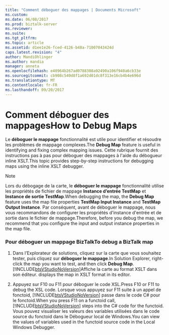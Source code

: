 ```yaml
---
title: "Comment déboguer des mappages | Documents Microsoft"
ms.custom: 
ms.date: 06/08/2017
ms.prod: biztalk-server
ms.reviewer: 
ms.suite: 
ms.tgt_pltfrm: 
ms.topic: article
ms.assetid: d1ee1e26-fced-4126-b48a-71007043424d
caps.latest.revision: "4"
author: MandiOhlinger
ms.author: mandia
manager: anneta
ms.openlocfilehash: e40964b267ad0788308a92490a106f940a6cb33e
ms.sourcegitcommit: cb908c540d8f1a692d01dc8f313e16cb4b4e696d
ms.translationtype: MT
ms.contentlocale: fr-FR
ms.lasthandoff: 09/20/2017
---
```

# <a name="how-to-debug-maps"></a><span data-ttu-id="158ba-102">Comment déboguer des mappages</span><span class="sxs-lookup"><span data-stu-id="158ba-102">How to Debug Maps</span></span>
<span data-ttu-id="158ba-103">Le **déboguer le mappage** fonctionnalité est utile pour identifier et résoudre les problèmes de mappage complexes.</span><span class="sxs-lookup"><span data-stu-id="158ba-103">The **Debug Map** feature is useful in identifying and fixing complex mapping issues.</span></span> <span data-ttu-id="158ba-104">Cette rubrique fournit des instructions pas à pas pour déboguer des mappages à l'aide du débogueur inline XSLT.</span><span class="sxs-lookup"><span data-stu-id="158ba-104">This topic provides step-by-step instructions for debugging maps using the inline XSLT debugger.</span></span>  
  
> [!NOTE]
>  <span data-ttu-id="158ba-105">Lors du débogage de la carte, le **déboguer le mappage** fonctionnalité utilise les propriétés de fichier de mappage **Instance d’entrée TestMap** et **Instance de sortie TestMap**.</span><span class="sxs-lookup"><span data-stu-id="158ba-105">When debugging the map, the **Debug Map** feature uses the map file properties **TestMap Input Instance** and **TestMap Output Instance**.</span></span> <span data-ttu-id="158ba-106">Par conséquent, avant de déboguer le mappage, nous vous recommandons de configurer les propriétés d'instance d'entrée et de sortie dans le fichier de mappage.</span><span class="sxs-lookup"><span data-stu-id="158ba-106">Therefore, before you debug the map, we recommend that you configure the input and output instance properties in the map file.</span></span>  
  
### <a name="to-debug-a-biztalk-map"></a><span data-ttu-id="158ba-107">Pour déboguer un mappage BizTalk</span><span class="sxs-lookup"><span data-stu-id="158ba-107">To debug a BizTalk map</span></span>  
  
1.  <span data-ttu-id="158ba-108">Dans l’Explorateur de solutions, cliquez sur la carte que vous souhaitez tester, puis cliquez sur **déboguer le mappage**.</span><span class="sxs-lookup"><span data-stu-id="158ba-108">In Solution Explorer, right-click the map you want to test, and then click **Debug Map**.</span></span> [!INCLUDE[btsVStudioNoVersion](../includes/btsvstudionoversion-md.md)]<span data-ttu-id="158ba-109">Affiche la carte au format XSLT dans son éditeur.</span><span class="sxs-lookup"><span data-stu-id="158ba-109"> displays the map in XSLT format in its editor.</span></span>  
  
2.  <span data-ttu-id="158ba-110">Appuyez sur F10 ou F11 pour déboguer le code XSL.</span><span class="sxs-lookup"><span data-stu-id="158ba-110">Press F10 or F11 to debug the XSL code.</span></span> <span data-ttu-id="158ba-111">Lorsque vous appuyez sur F11 suite à un appel de fonctoid, [!INCLUDE[btsVStudioNoVersion](../includes/btsvstudionoversion-md.md)] passe dans le code C# pour le fonctoid.</span><span class="sxs-lookup"><span data-stu-id="158ba-111">When you press F11 on a functoid call, [!INCLUDE[btsVStudioNoVersion](../includes/btsvstudionoversion-md.md)] steps into the C# code for the functoid.</span></span> <span data-ttu-id="158ba-112">Vous pouvez visualiser les valeurs des variables utilisées dans le code source du fonctoid dans le Débogueur local de Windows.</span><span class="sxs-lookup"><span data-stu-id="158ba-112">You can view the values of variables used in the functoid source code in the Local Windows Debugger.</span></span>